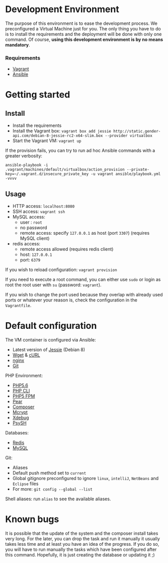 # Development Environment

The purpose of this environment is to ease the development process. We preconfigured a Virtual Machine just for you. The only thing you have to do is to install the requirements and the deployment will be done with only one command. Of course, **using this development environment is by no means mandatory**.

### Requirements

* [Vagrant](http://docs.vagrantup.com/)
* [Ansible](http://docs.ansible.com/)

# Getting started

## Install

* Install the requirements
* Install the Vagrant box: `vagrant box add jessie http://static.gender-api.com/debian-8-jessie-rc2-x64-slim.box --provider virtualbox`
* Start the Vagrant VM: `vagrant up`

If the provision fails, you can try to run ad hoc Ansible commands with a greater verbosity:

```
ansible-playbook -i .vagrant/machines/default/virtualbox/action_provision --private-key=~/.vagrant.d/insecure_private_key -u vagrant ansible/playbook.yml -vvvv
```

## Usage

* HTTP access: `localhost:8080`
* SSH access: `vagrant ssh`
* MySQL access:
    * user : `root`
    * no password
    * remote access: specify `127.0.0.1` as host (port `3307`) (requires MySQL client)
* redis access:
    * remote access allowed (requires redis client)
    * host: `127.0.0.1`
    * port: `6379`

If you wish to reload configuration: `vagrant provision`

If you need to execute a root command, you can either use `sudo` or login as root the root user with `su` (password:
`vagrant`).

If you wish to change the port used because they overlap with already used ports or whatever your reason is, check
the configuration in the `Vagrantfile`.

# Default configuration

The VM container is configured via Ansible:

* Latest version of [Jessie](https://www.debian.org/releases/jessie/index.en.html) (Debian 8)
* [Wget](http://www.gnu.org/software/wget/) & [cURL](http://curl.haxx.se/)
* [nginx](http://nginx.org/)
* [Git](http://git-scm.com/)

PHP Environment:

* [PHP5.6](http://php.net/)
* [PHP CLI](http://www.php-cli.com/)
* [PHP5 FPM](http://php-fpm.org/)
* [Pear](http://pear.php.net/)
* [Composer](https://getcomposer.org/)
* [Mcrypt](http://php.net/manual/fr/book.mcrypt.php)
* [Xdebug](http://xdebug.org/)
* [PsySH](http://psysh.org/)

Databases:

* [Redis](http://redis.io/)
* [MySQL](https://www.mysql.fr/)

Git:

* Aliases
* Default push method set to `current`
* Global gitignore preconfigured to ignore `linux`, `intelliJ`, `NetBeans` and `Eclipse` files
* For more: `git config --global --list`

Shell aliases: run `alias` to see the available aliases.

# Known bugs

It is possible that the update of the system and the composer install takes very long. For the later, you can drop the task and run it manually it usually takes less time and at least you have an idea of the progress. If you do so, you will have to run manually the tasks which have been configured after this command. Hopefully, it is just creating the database or updating it ;)